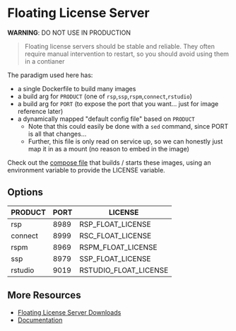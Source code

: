 # Floating License Server

**WARNING**: DO NOT USE IN PRODUCTION

> Floating license servers should be stable and reliable. They often require
> manual intervention to restart, so you should avoid using them in a contianer

The paradigm used here has:
 - a single Dockerfile to build many images
 - a build arg for `PRODUCT` (one of `rsp`,`ssp`,`rspm`,`connect`,`rstudio`)
 - a build arg for `PORT` (to expose the port that you want... just for image
   reference later)
 - a dynamically mapped "default config file" based on `PRODUCT`
     - Note that this could easily be done with a `sed` command, since PORT is
       all that changes...
     - Further, this file is only read on service up, so we can honestly just
       map it in as a mount (no reason to embed in the image)

Check out the [compose file](float.yml) that builds / starts
these images, using an environment variable to provide the LICENSE variable.

## Options

| PRODUCT | PORT | LICENSE               |
|---------|------|-----------------------|
| rsp     | 8989 | RSP\_FLOAT\_LICENSE     |
| connect | 8999 | RSC\_FLOAT\_LICENSE |
| rspm    | 8969 | RSPM\_FLOAT\_LICENSE    |
| ssp     | 8979 | SSP\_FLOAT\_LICENSE     |
| rstudio | 9019 | RSTUDIO\_FLOAT\_LICENSE |

## More Resources

- [Floating License Server Downloads](https://www.rstudio.com/floating-license-servers/)
- [Documentation](https://support.rstudio.com/hc/en-us/articles/115011574507-Floating-Licenses)
